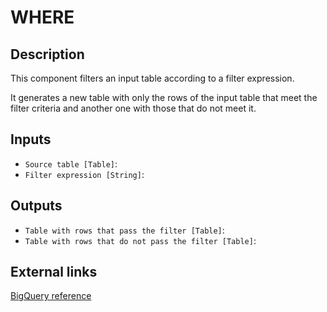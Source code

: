 
# WHERE
## Description

 This component filters an input table according to a filter expression.

 It generates a new table with only the rows of the input table that meet the filter criteria
 and another one with those that do not meet it.
 
## Inputs
* `Source table [Table]`: 
* `Filter expression [String]`: 

## Outputs
* `Table with rows that pass the filter [Table]`: 
* `Table with rows that do not pass the filter [Table]`: 

## External links
[BigQuery reference](https://cloud.google.com/bigquery/docs/reference/standard-sql/query-syntax#where_clause)
      